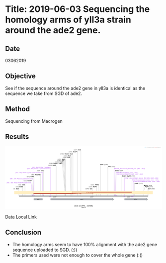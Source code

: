 


# Title: 2019-06-03 Sequencing the homology arms of yll3a strain around the ade2 gene.

## Date
03062019
## Objective
See if the sequence around the ade2 gene in yll3a is identical as the sequence we take from SGD of ade2.
## Method
Sequencing from Macrogen
## Results

![](../Images/ade2_sequencing_Map.png)

[Data Local Link](C:\Users\linigodelacruz\Documents\PhD_2018\Documentation\SATAY\yll3a_ADe2_locus_sequencing\190522NE-165)

## Conclusion
- The homology arms seem to have 100% alignment with the ade2 gene sequence uploaded to SGD. (:))
- The primers used were not enough to cover the whole gene (:()
